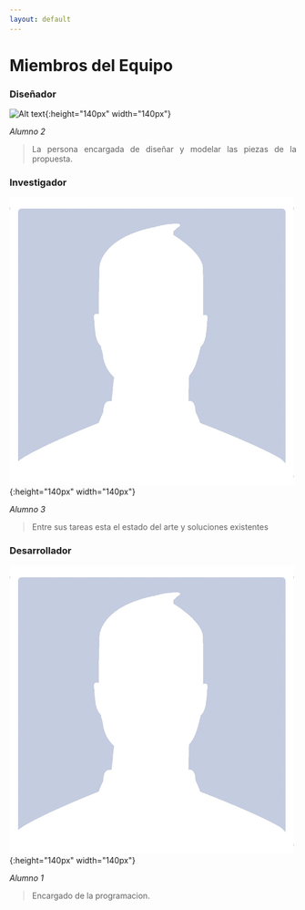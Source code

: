 ```yaml
---
layout: default
---
```

# Miembros del Equipo

### Diseñador
![Alt text](/miembros/disenador.png){:height="140px" width="140px"}

*Alumno 2*
><div style="text-align: justify"> La persona encargada de diseñar y modelar las piezas de la propuesta.</div>

### Investigador
![Alt text](/miembros/investigador.png){:height="140px" width="140px"}

*Alumno 3*
><div style="text-align: justify">Entre sus tareas esta el estado del arte y soluciones existentes</div>

### Desarrollador
![Alt text](/miembros/desarrollador.png){:height="140px" width="140px"}

*Alumno 1*
><div style="text-align: justify"> Encargado de la programacion.</div>
